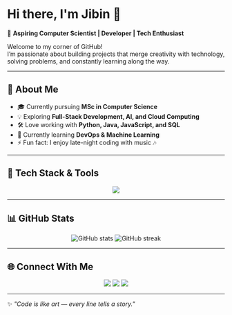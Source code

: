 # Hi there, I'm Jibin 👋  

🚀 **Aspiring Computer Scientist | Developer | Tech Enthusiast**  

Welcome to my corner of GitHub!  
I’m passionate about building projects that merge creativity with technology, solving problems, and constantly learning along the way.  

---

## 🌟 About Me
- 🎓 Currently pursuing **MSc in Computer Science**
- 💡 Exploring **Full-Stack Development, AI, and Cloud Computing**
- 🛠️ Love working with **Python, Java, JavaScript, and SQL**
- 🌱 Currently learning **DevOps & Machine Learning**
- ⚡ Fun fact: I enjoy late-night coding with music 🎶

---

## 🔧 Tech Stack & Tools
<p align="center">
  <img src="https://skillicons.dev/icons?i=python,java,javascript,react,nodejs,html,css,tailwind,bootstrap,mysql,mongodb,git,github,vscode,linux,docker" />
</p>

---

## 📊 GitHub Stats
<p align="center">
  <img src="https://github-readme-stats.vercel.app/api?username=YOUR_USERNAME&show_icons=true&theme=tokyonight" alt="GitHub stats" />
  <img src="https://github-readme-streak-stats.herokuapp.com/?user=YOUR_USERNAME&theme=tokyonight" alt="GitHub streak" />
</p>

---

## 🌐 Connect With Me
<p align="center">
  <a href="https://linkedin.com/in/YOUR-LINKEDIN"><img src="https://img.shields.io/badge/LinkedIn-blue?logo=linkedin&logoColor=white" /></a>
  <a href="mailto:YOUR-EMAIL"><img src="https://img.shields.io/badge/Email-red?logo=gmail&logoColor=white" /></a>
  <a href="https://YOUR-PORTFOLIO.com"><img src="https://img.shields.io/badge/Portfolio-black?logo=vercel&logoColor=white" /></a>
</p>

---

✨ *"Code is like art — every line tells a story."*  
